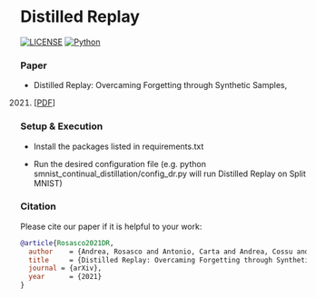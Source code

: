 # Distilled Replay
[![LICENSE](https://img.shields.io/badge/license-MIT-green?style=flat-square)](https://github.com/andrew-r96/DistilledReplay/blob/main/LICENSE)
[![Python](https://img.shields.io/badge/python-3.8-blue.svg?style=flat-square)](https://www.python.org/) 

### Paper
- Distilled Replay: Overcaming Forgetting through Synthetic Samples,
2021. \[[PDF](https://arxiv.org/pdf/2103.15851.pdf)\]


### Setup & Execution
- Install the packages listed in requirements.txt

- Run the desired configuration file (e.g. python smnist_continual_distillation/config_dr.py will run Distilled Replay on Split MNIST)


### Citation

Please cite our paper if it is helpful to your work:

```bibtex
@article{Rosasco2021DR,
  author    = {Andrea, Rosasco and Antonio, Carta and Andrea, Cossu and Vincenzo, Lomonaco and Davide, Bacciu},
  title     = {Distilled Replay: Overcaming Forgetting through Synthetic Samples},
  journal = {arXiv},
  year      = {2021}
}
```

